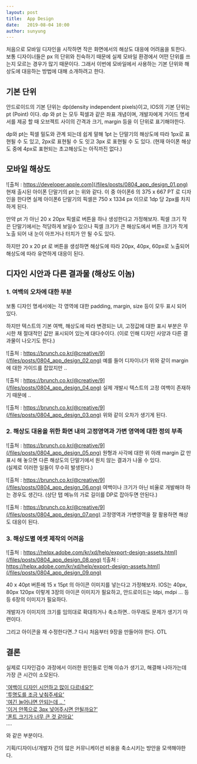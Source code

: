 ```yaml
---
layout: post
title:  App Design
date:   2019-08-04 10:00
author: sunyung
---
```


처음으로 모바일 디자인을 시작하면 작은 화면에서의 해상도 대응에 어려움을 토한다. 보통 디자이너들은 px 의 단위와 친숙하기 때문에 실제 모바일 환경에서 어떤 단위를 쓰는지 모르는 경우가 많기 때문이다.
그래서 이번에 모바일에서 사용하는 기본 단위와 해상도에  대응하는 방법에 대해 소개하려고 한다.

## 기본 단위
안드로이드의 기본 단위는 dp(density independent pixels)이고, IOS의 기본 단위는 pt (Point) 이다.
dp 와 pt 는 모두 픽셀과 같은 좌표 개념이며, 개발자에게 가이드 명세서를 제공 할 때 오브젝트 사이의 간격과 크기, margin 등을 이 단위로 표기해야한다.

dp와 pt는 픽셀 밀도와 관계 되는데 쉽게 말해 1pt 는 단말기의 해상도에 따라 1px로 표현될 수 도 있고, 2px로 표현될 수 도 잇고 3px 로 표현될 수 도 있다. (현재 아이폰 해상도 중에 4px로 표현되는 초고해상도는 아직까진 없다.)


## 모바일 해상도
![출처 : https://developer.apple.com](/files/posts/0804_app_design_01.png)
현재 출시된 아이폰 단말기의 pt 는 위와 같다.
이 중 아이폰6 의 375 x 667 PT 로 디자인을 한다면 실제 아이폰6 단말기의 픽셀은 750 x 1334 px 이므로 1dp 당 2px를 차지 하게 된다.

만약 pt 가 아닌 20 x 20px 픽셀로 버튼을 하나 생성한다고 가정해보자. 
픽셀 크기 작은 단말기에서는 적당하게 보일수 있으나 픽셀 크기가 큰 해상도에서 버튼 크기가 작게 노출 되어 내 눈이 아프거나 터치가 안 될 수도 있다.  

하지만 20 x 20 pt 로 버튼을 생성하면 해상도에 따라 20px, 40px, 60px로 노출되어 해상도에 따라 유연하게 대응이 된다.

## 디자인 시안과 다른 결과물 (해상도 이놈)
### 1. 여백의 오차에 대한 부분
보통 디자인 명세서에는 각 영역에 대한 padding, margin, size 등이 모두 표시 되어 있다.

하지만 텍스트의 기본 여백, 해상도에 따라 변경되는 UI, 고정값에 대한 표시 부분은 무시한 채 절대적인 값만 표시되어 있는게 대다수이다.
(이로 인해 디자인 사양과 다른 결과물이 나오기도 한다.)

![출처 : https://brunch.co.kr/@creative/9](/files/posts/0804_app_design_02.png)
예를 들어 디자이너가 위와 같이 margin에 대한 가이드를 잡았지만 ..

![출처 : https://brunch.co.kr/@creative/9](/files/posts/0804_app_design_04.png)
실제 개발시 텍스트의 고정 여백이 존재하기 때문에 ..

![출처 : https://brunch.co.kr/@creative/9](/files/posts/0804_app_design_03.png)
위와 같이 오차가 생기게 된다.

### 2. 해상도 대응을 위한 화면 내의 고정영역과 가변 영역에 대한 정의 부족

![출처 : https://brunch.co.kr/@creative/9](/files/posts/0804_app_design_05.png)
원형과 사각에 대한 위 아래 margin 값 만 표시 해 놓으면 다른 해상도의 단말기에서 원치 않는 결과가 나올 수 있다.<br/>
(실제로 이러한 일들이 무수히 발생된다.)

![출처 : https://brunch.co.kr/@creative/9](/files/posts/0804_app_design_06.png)
여백이나 크기가 아닌 비율로 개발해야 하는 경우도 생긴다.
(상단 탭 메뉴의 가로 길이를 DP로 잡아두면 안된다.)

![출처 : https://brunch.co.kr/@creative/9](/files/posts/0804_app_design_07.png)
고정영역과 가변영역을 잘 활용하면 해상도 대응이 된다.

### 3. 해상도별 에셋 제작의 어려움
![출처 : https://helpx.adobe.com/kr/xd/help/export-design-assets.html](/files/posts/0804_app_design_08.png)
![출처 : https://helpx.adobe.com/kr/xd/help/export-design-assets.html](/files/posts/0804_app_design_09.png)

40 x 40pt 버튼에  15 x 15pt 의 아이콘 이미지를 넣는다고 가정해보자.
IOS는 40px, 80px 120px 이렇게 3장의 아이콘 이미지가 필요하고, 안드로이드는 ldpi, mdpi ... 등등 6장의 이미지가 필요하다.

개발자가 이미지의 크기를 임의대로 확대하거나 축소하면.. 아무래도 문제가 생기기 마련이다.

그리고 아이콘을 재 수정한다면..? 다시 처음부터 9장을 만들어야 한다. OTL


## 결론

실제로 디자인검수 과정에서 이러한 원인들로 인해 이슈가 생기고, 해결해 나아가는데 가장 큰 시간이 소모된다.

<u>'여백이 디자인 시안하고 많이 다르네요?'</u><br/>
<u>'투명도를 조금 낮춰주세요'</u><br/>
<u>'여긴 늘어나면 안되는데 .. '</u><br/>
<u>'이거 안쪽으로 3px 넣어주시면 안될까요?'</u><br/>
<u>'폰트 크기가 너무 큰 것 같아요'</u><br/>
....

와 같은 부분이다. 

기획/디자이너/개발자 간의 많은 커뮤니케이션 비용을 축소시키는 방안을 모색해야한다.



